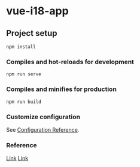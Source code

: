 # vue-i18-app

## Project setup
```
npm install
```

### Compiles and hot-reloads for development
```
npm run serve
```

### Compiles and minifies for production
```
npm run build
```

### Customize configuration
See [Configuration Reference](https://cli.vuejs.org/config/).

### Reference
[Link](https://www.positronx.io/vue-i18n-tutorial-how-to-build-multi-lingual-vue-js-app/)
[Link](https://lokalise.com/blog/vue-i18n/)
